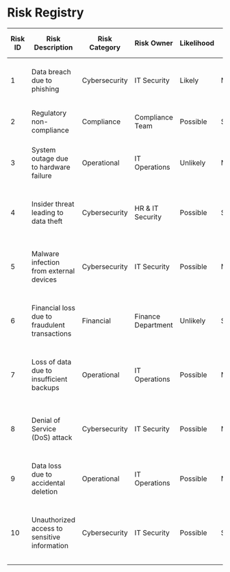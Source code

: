 # Risk Registry

| **Risk ID** | **Risk Description**                         | **Risk Category** | **Risk Owner**      | **Likelihood** | **Impact** | **Risk Score** | **Risk Mitigation Actions**                                            | **Mitigation Owner**      | **Target Date** | **Current Status** | **Residual Risk** | **Contingency Plans**                               | **Risk Trigger**                     | **Review Date** |
|-------------|----------------------------------------------|-------------------|---------------------|----------------|------------|----------------|-----------------------------------------------------------------------|---------------------------|-----------------|--------------------|-------------------|----------------------------------------------------|--------------------------------------|----------------|
| 1           | Data breach due to phishing                  | Cybersecurity     | IT Security         | Likely         | Major      | High           | Implement anti-phishing training and multi-factor authentication       | IT Security Manager       | 2024-07-01      | In Progress        | Moderate          | Incident response plan and data backup             | Spike in phishing emails             | 2024-06-01     |
| 2           | Regulatory non-compliance                    | Compliance        | Compliance Team     | Possible       | Severe     | High           | Regular audits and compliance training                                 | Compliance Officer        | 2024-06-15      | Open               | Low               | Immediate corrective action and legal counsel      | Change in regulatory requirements    | 2024-06-01     |
| 3           | System outage due to hardware failure        | Operational       | IT Operations       | Unlikely       | Major      | Medium         | Implement redundant hardware and regular maintenance                   | IT Operations Manager     | 2024-08-01      | Open               | Low               | Backup systems and disaster recovery plan          | Hardware failure                     | 2024-06-01     |
| 4           | Insider threat leading to data theft         | Cybersecurity     | HR & IT Security    | Possible       | Severe     | High           | Conduct background checks, implement user activity monitoring           | HR Manager & IT Security  | 2024-07-15      | In Progress        | Moderate          | Immediate investigation and termination procedures | Unusual access patterns              | 2024-06-01     |
| 5           | Malware infection from external devices      | Cybersecurity     | IT Security         | Possible       | Major      | High           | Enforce strict device usage policies, use endpoint protection software  | IT Security Manager       | 2024-06-30      | In Progress        | Low               | Quarantine infected devices and incident response  | Detection of malware on endpoints    | 2024-06-01     |
| 6           | Financial loss due to fraudulent transactions| Financial         | Finance Department  | Unlikely       | Severe     | Medium         | Implement transaction monitoring and fraud detection systems            | Finance Manager           | 2024-07-01      | Open               | Low               | Immediate investigation and reimbursement procedures| Unusual transaction patterns         | 2024-06-01     |
| 7           | Loss of data due to insufficient backups     | Operational       | IT Operations       | Possible       | Major      | High           | Implement regular automated backups and verify backup integrity         | IT Operations Manager     | 2024-06-15      | Open               | Low               | Restore from backups and data recovery procedures | Failure in backup verification       | 2024-06-01     |
| 8           | Denial of Service (DoS) attack               | Cybersecurity     | IT Security         | Possible       | Major      | High           | Implement network intrusion detection and mitigation systems             | IT Security Manager       | 2024-07-01      | In Progress        | Moderate          | Deploy DoS protection services                      | Increased network traffic anomalies  | 2024-06-01     |
| 9           | Data loss due to accidental deletion         | Operational       | IT Operations       | Possible       | Moderate   | Medium         | Implement data recovery solutions and regular data audits                | IT Operations Manager     | 2024-06-15      | Open               | Low               | Restore from backups and implement version control | Reports of missing data              | 2024-06-01     |
| 10          | Unauthorized access to sensitive information | Cybersecurity     | IT Security         | Possible       | Severe     | High           | Implement role-based access control and regular access reviews           | IT Security Manager       | 2024-07-01      | In Progress        | Moderate          | Immediate access revocation and incident investigation | Detection of unauthorized access attempts | 2024-06-01     |
